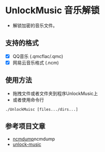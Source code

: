 # UnlockMusic 音乐解锁
- 解锁加密的音乐文件。

## 支持的格式
- [x] QQ音乐 (.qmcflac/.qmc)
- [x] 网易云音乐格式 (.ncm)

## 使用方法
- 拖拽文件或者文件夹到程序UnlockMusic上
- 或者使用命令行
```
./UnlockMuisc [files.../dirs...]
```
## 参考项目文章
- [ncmdump](https://github.com/anonymous5l/ncmdump)ncmdump
- [unlock-music](https://github.com/ix64/unlock-music)
